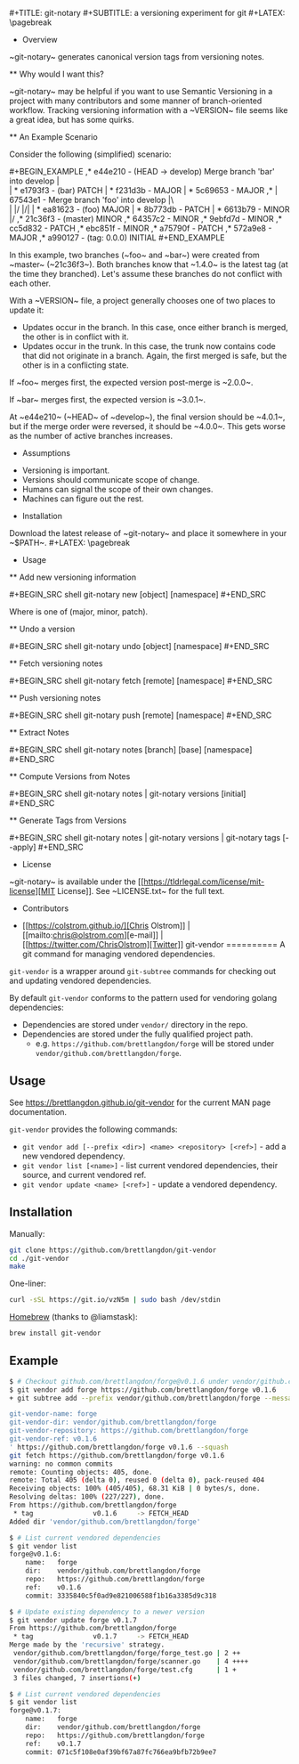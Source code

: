 #+TITLE: git-notary
#+SUBTITLE: a versioning experiment for git
#+LATEX: \pagebreak

* Overview

~git-notary~ generates canonical version tags from versioning notes.

** Why would I want this?

~git-notary~ may be helpful if you want to use Semantic Versioning in a project
with many contributors and some manner of branch-oriented workflow. Tracking
versioning information with a ~VERSION~ file seems like a great idea, but has
some quirks.

** An Example Scenario

Consider the following (simplified) scenario:

#+BEGIN_EXAMPLE
  ,*   e44e210 - (HEAD -> develop) Merge branch 'bar' into develop
  |\
  | * e1793f3 - (bar) PATCH
  | * f231d3b - MAJOR 
  | * 5c69653 - MAJOR
  ,* |   67543e1 - Merge branch 'foo' into develop
  |\ \
  | |/
  |/|
  | * ea81623 - (foo) MAJOR
  | * 8b773db - PATCH
  | * 6613b79 - MINOR
  |/
  ,* 21c36f3 - (master) MINOR
  ,* 64357c2 - MINOR
  ,* 9ebfd7d - MINOR
  ,* cc5d832 - PATCH
  ,* ebc851f - MINOR
  ,* a75790f - PATCH
  ,* 572a9e8 - MAJOR
  ,* a990127 - (tag: 0.0.0) INITIAL
#+END_EXAMPLE

In this example, two branches (~foo~ and ~bar~) were created from ~master~
(~21c36f3~). Both branches know that ~1.4.0~ is the latest tag (at the time they
branched). Let's assume these branches do not conflict with each other.

With a ~VERSION~ file, a project generally chooses one of two places to update it:

- Updates occur in the branch. In this case, once either branch is merged, the
  other is in conflict with it.
- Updates occur in the trunk. In this case, the trunk now contains code that did
  not originate in a branch. Again, the first merged is safe, but the other is
  in a conflicting state.

If ~foo~ merges first, the expected version post-merge is ~2.0.0~.

If ~bar~ merges first, the expected version is ~3.0.1~.

At ~e44e210~ (~HEAD~ of ~develop~), the final version should be ~4.0.1~, but if
the merge order were reversed, it should be ~4.0.0~. This gets worse as the
number of active branches increases.

* Assumptions

- Versioning is important.
- Versions should communicate scope of change.
- Humans can signal the scope of their own changes.
- Machines can figure out the rest.

* Installation

Download the latest release of ~git-notary~ and place it somewhere in your ~$PATH~.
#+LATEX: \pagebreak

* Usage

** Add new versioning information

#+BEGIN_SRC shell
  git-notary new <version> [object] [namespace]
#+END_SRC

Where <version> is one of (major, minor, patch).

** Undo a version

#+BEGIN_SRC shell
  git-notary undo [object] [namespace]
#+END_SRC

** Fetch versioning notes

#+BEGIN_SRC shell
  git-notary fetch [remote] [namespace]
#+END_SRC

** Push versioning notes

#+BEGIN_SRC shell
  git-notary push [remote] [namespace]
#+END_SRC

** Extract Notes

#+BEGIN_SRC shell
  git-notary notes [branch] [base] [namespace]
#+END_SRC

** Compute Versions from Notes

#+BEGIN_SRC shell
  git-notary notes | git-notary versions [initial]
#+END_SRC

** Generate Tags from Versions

#+BEGIN_SRC shell
  git-notary notes | git-notary versions | git-notary tags [--apply]
#+END_SRC

* License

~git-notary~ is available under the [[https://tldrlegal.com/license/mit-license][MIT License]]. See ~LICENSE.txt~ for the full text.

* Contributors
- [[https://colstrom.github.io/][Chris Olstrom]] | [[mailto:chris@olstrom.com][e-mail]] | [[https://twitter.com/ChrisOlstrom][Twitter]]
git-vendor
==========
A git command for managing vendored dependencies.

`git-vendor` is a wrapper around `git-subtree` commands for checking out and updating vendored dependencies.

By default `git-vendor` conforms to the pattern used for vendoring golang dependencies:

* Dependencies are stored under `vendor/` directory in the repo.
* Dependencies are stored under the fully qualified project path.
    * e.g. `https://github.com/brettlangdon/forge` will be stored under `vendor/github.com/brettlangdon/forge`.

## Usage
See https://brettlangdon.github.io/git-vendor for the current MAN page documentation.

`git-vendor` provides the following commands:

* `git vendor add [--prefix <dir>] <name> <repository> [<ref>]` - add a new vendored dependency.
* `git vendor list [<name>]` - list current vendored dependencies, their source, and current vendored ref.
* `git vendor update <name> [<ref>]` - update a vendored dependency.

## Installation
Manually:

```bash
git clone https://github.com/brettlangdon/git-vendor
cd ./git-vendor
make
```

One-liner:
```bash
curl -sSL https://git.io/vzN5m | sudo bash /dev/stdin
```

[Homebrew](http://brew.sh) (thanks to @liamstask):
```bash
brew install git-vendor
```

## Example

```bash
$ # Checkout github.com/brettlangdon/forge@v0.1.6 under vendor/github.com/brettlangdon/forge
$ git vendor add forge https://github.com/brettlangdon/forge v0.1.6
+ git subtree add --prefix vendor/github.com/brettlangdon/forge --message 'Add "forge" from "https://github.com/brettlangdon/forge@v0.1.6"

git-vendor-name: forge
git-vendor-dir: vendor/github.com/brettlangdon/forge
git-vendor-repository: https://github.com/brettlangdon/forge
git-vendor-ref: v0.1.6
' https://github.com/brettlangdon/forge v0.1.6 --squash
git fetch https://github.com/brettlangdon/forge v0.1.6
warning: no common commits
remote: Counting objects: 405, done.
remote: Total 405 (delta 0), reused 0 (delta 0), pack-reused 404
Receiving objects: 100% (405/405), 68.31 KiB | 0 bytes/s, done.
Resolving deltas: 100% (227/227), done.
From https://github.com/brettlangdon/forge
 * tag               v0.1.6     -> FETCH_HEAD
Added dir 'vendor/github.com/brettlangdon/forge'

$ # List current vendored dependencies
$ git vendor list
forge@v0.1.6:
	name:	forge
	dir:	vendor/github.com/brettlangdon/forge
	repo:	https://github.com/brettlangdon/forge
	ref:	v0.1.6
	commit:	3335840c5f0ad9e821006588f1b16a3385d9c318

$ # Update existing dependency to a newer version
$ git vendor update forge v0.1.7
From https://github.com/brettlangdon/forge
 * tag               v0.1.7     -> FETCH_HEAD
Merge made by the 'recursive' strategy.
 vendor/github.com/brettlangdon/forge/forge_test.go | 2 ++
 vendor/github.com/brettlangdon/forge/scanner.go    | 4 ++++
 vendor/github.com/brettlangdon/forge/test.cfg      | 1 +
 3 files changed, 7 insertions(+)

$ # List current vendored dependencies
$ git vendor list
forge@v0.1.7:
	name:	forge
	dir:	vendor/github.com/brettlangdon/forge
	repo:	https://github.com/brettlangdon/forge
	ref:	v0.1.7
	commit:	071c5f108e0af39bf67a87fc766ea9bfb72b9ee7

```
